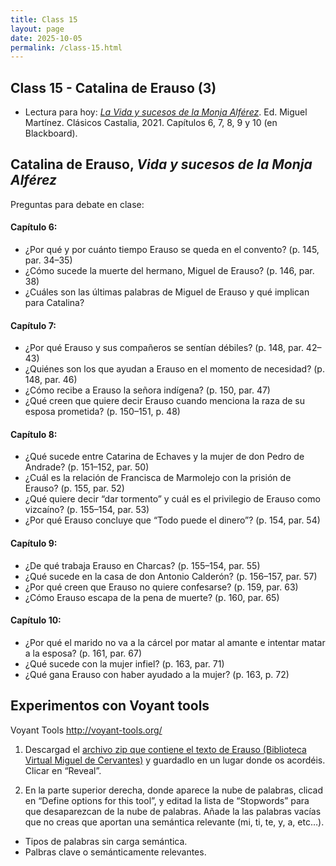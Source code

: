 ```yaml
---
title: Class 15
layout: page
date: 2025-10-05
permalink: /class-15.html
---
```


## Class 15 - Catalina de Erauso (3)

- Lectura para hoy: [*La Vida y sucesos de la Monja Alférez*](https://www.courses.miami.edu/ultra/courses/_665635_1/cl/outline). Ed. Miguel Martínez. Clásicos Castalia, 2021. Capítulos 6, 7, 8, 9 y 10 (en Blackboard).
 

## Catalina de Erauso, *Vida y sucesos de la Monja Alférez*

Preguntas para debate en clase:

#### Capítulo 6: 
- ¿Por qué y por cuánto tiempo Erauso se queda en el convento? (p. 145, par. 34–35)
- ¿Cómo sucede la muerte del hermano, Miguel de Erauso? (p. 146, par. 38)
- ¿Cuáles son las últimas palabras de Miguel de Erauso y qué implican para Catalina?

#### Capítulo 7:
- ¿Por qué Erauso y sus compañeros se sentían débiles? (p. 148, par. 42–43)
- ¿Quiénes son los que ayudan a Erauso en el momento de necesidad? (p. 148, par. 46)
- ¿Cómo recibe a Erauso la señora indígena? (p. 150, par. 47)
- ¿Qué creen que quiere decir Erauso cuando menciona la raza de su esposa prometida? (p. 150–151, p. 48)

#### Capítulo 8:
- ¿Qué sucede entre Catarina de Echaves y la mujer de don Pedro de Andrade? (p. 151–152, par. 50)
- ¿Cuál es la relación de Francisca de Marmolejo con la prisión de Erauso? (p. 155, par. 52)
- ¿Qué quiere decir “dar tormento” y cuál es el privilegio de Erauso como vizcaíno? (p. 155–154, par. 53)
- ¿Por qué Erauso concluye que “Todo puede el dinero”? (p. 154, par. 54)

#### Capítulo 9:
- ¿De qué trabaja Erauso en Charcas? (p. 155–154, par. 55)
- ¿Qué sucede en la casa de don Antonio Calderón? (p. 156–157, par. 57)
- ¿Por qué creen que Erauso no quiere confesarse? (p. 159, par. 63)
- ¿Cómo Erauso escapa de la pena de muerte? (p. 160, par. 65)

#### Capítulo 10:
- ¿Por qué el marido no va a la cárcel por matar al amante e intentar matar a la esposa? (p. 161, par. 67)
- ¿Qué sucede con la mujer infiel? (p. 163, par. 71)
- ¿Qué gana Erauso con haber ayudado a la mujer? (p. 163, p. 72)


## Experimentos con Voyant tools 

Voyant Tools <http://voyant-tools.org/> 

1. Descargad el [archivo zip que contiene el texto de Erauso (Biblioteca Virtual Miguel de Cervantes)](https://github.com/dh-miami/SPA_410_Fall25/raw/refs/heads/main/_posts/Proyecto3_Erauso/Erauso.zip) y guardadlo en un lugar donde os acordéis. Clicar en “Reveal”.

2. En la parte superior derecha, donde aparece la nube de palabras, clicad en “Define options for this tool”, y editad la lista de “Stopwords” para que desaparezcan de la nube de palabras. Añade la las palabras vacías que no creas que aportan una semántica relevante (mi, ti, te, y, a, etc…).
  - Tipos de palabras sin carga semántica.
  - Palbras clave o semánticamente relevantes. 
